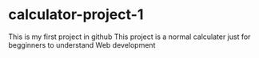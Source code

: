 # calculator-project-1
This is my first project in github
This project is a normal calculater just for begginners to understand Web development
